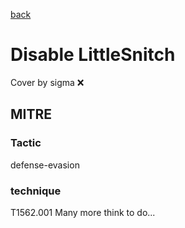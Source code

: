 [back](../index.md)
# Disable LittleSnitch
Cover by sigma :x: 
## MITRE
### Tactic
defense-evasion
### technique
T1562.001
Many more think to do...